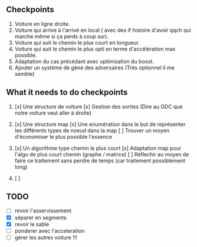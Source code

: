 ## Checkpoints

1. Voiture en ligne droite.
2. Voiture qui arrive à l'arrivé en local 
( avec des if histoire d'avoir qqch qui marche même si ça perds à coup sur).
3. Voiture qui suit le chemin le plus court en longueur.
4. Voiture qui suit le chemin le plus opti en terme d'accélération max possible.
5. Adaptation du cas précédant avec optimisation du boost.
6. Ajouter un système de gène des adversaires (Très optionnel il me semble)

## What it needs to do checkpoints

1.  [x] Une structure de voiture
    [x] Gestion des sorties (Dire au GDC que notre voiture veut aller à droite)

2.  [x] Une structure map 
    [x] Une enumération dans le but de représenter les différents types de noeud dans la map
    [ ] Trouver un moyen d'économiser le plus possible l'essence

3.  [x] Un algorithme type chemin le plus court
    [x] Adaptation map pour l'algo de plus court chemin (graphe / matrice)
    [ ] Réflechir au moyen de faire ce traitement sans perdre de temps (car traitement possiblement long)

4.  [ ] 
 

## TODO

- [ ] revoir l'asservissement
- [x] séparer en segments
- [x] revoir le sable
- [ ] ponderer avec l'acceleration
- [ ] gérer les autres voiture !!!